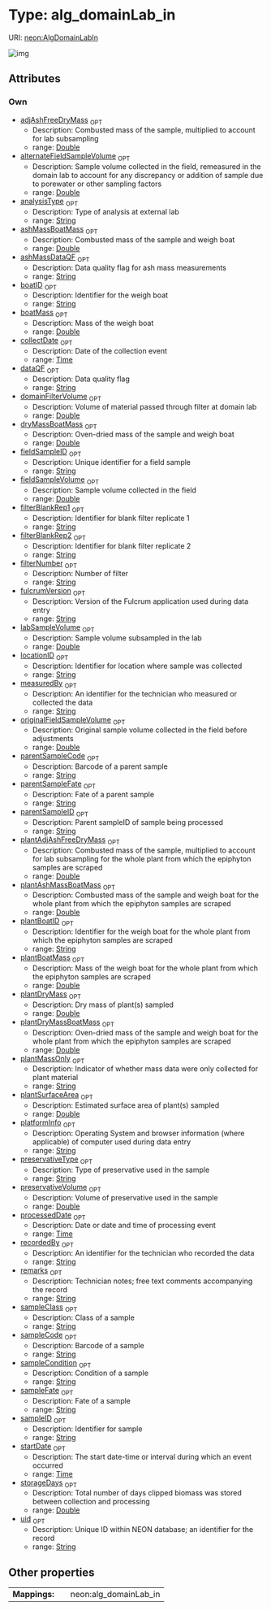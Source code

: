 
# Type: alg_domainLab_in




URI: [neon:AlgDomainLabIn](https://data.neonscience.org/AlgDomainLabIn)


![img](http://yuml.me/diagram/nofunky;dir:TB/class/[AlgDomainLabIn&#124;uid:string%20%3F;remarks:string%20%3F;measuredBy:string%20%3F;recordedBy:string%20%3F;sampleID:string%20%3F;collectDate:time%20%3F;processedDate:time%20%3F;startDate:time%20%3F;boatID:string%20%3F;boatMass:double%20%3F;dryMassBoatMass:double%20%3F;ashMassBoatMass:double%20%3F;locationID:string%20%3F;storageDays:double%20%3F;adjAshFreeDryMass:double%20%3F;parentSampleID:string%20%3F;sampleFate:string%20%3F;sampleCode:string%20%3F;dataQF:string%20%3F;fieldSampleVolume:double%20%3F;alternateFieldSampleVolume:double%20%3F;parentSampleFate:string%20%3F;parentSampleCode:string%20%3F;sampleClass:string%20%3F;labSampleVolume:double%20%3F;domainFilterVolume:double%20%3F;filterNumber:string%20%3F;preservativeType:string%20%3F;preservativeVolume:double%20%3F;sampleCondition:string%20%3F;plantDryMass:double%20%3F;plantSurfaceArea:double%20%3F;fieldSampleID:string%20%3F;fulcrumVersion:string%20%3F;platformInfo:string%20%3F;analysisType:string%20%3F;originalFieldSampleVolume:double%20%3F;plantAdjAshFreeDryMass:double%20%3F;plantAshMassBoatMass:double%20%3F;plantBoatID:string%20%3F;plantBoatMass:double%20%3F;plantDryMassBoatMass:double%20%3F;filterBlankRep1:string%20%3F;filterBlankRep2:string%20%3F;plantMassOnly:string%20%3F;ashMassDataQF:string%20%3F])

## Attributes


### Own

 * [adjAshFreeDryMass](adjAshFreeDryMass.md)  <sub>OPT</sub>
    * Description: Combusted mass of the sample, multiplied to account for lab subsampling
    * range: [Double](types/Double.md)
 * [alternateFieldSampleVolume](alternateFieldSampleVolume.md)  <sub>OPT</sub>
    * Description: Sample volume collected in the field, remeasured in the domain lab to account for any discrepancy or addition of sample due to porewater or other sampling factors
    * range: [Double](types/Double.md)
 * [analysisType](analysisType.md)  <sub>OPT</sub>
    * Description: Type of analysis at external lab
    * range: [String](types/String.md)
 * [ashMassBoatMass](ashMassBoatMass.md)  <sub>OPT</sub>
    * Description: Combusted mass of the sample and weigh boat
    * range: [Double](types/Double.md)
 * [ashMassDataQF](ashMassDataQF.md)  <sub>OPT</sub>
    * Description: Data quality flag for ash mass measurements
    * range: [String](types/String.md)
 * [boatID](boatID.md)  <sub>OPT</sub>
    * Description: Identifier for the weigh boat
    * range: [String](types/String.md)
 * [boatMass](boatMass.md)  <sub>OPT</sub>
    * Description: Mass of the weigh boat
    * range: [Double](types/Double.md)
 * [collectDate](collectDate.md)  <sub>OPT</sub>
    * Description: Date of the collection event
    * range: [Time](types/Time.md)
 * [dataQF](dataQF.md)  <sub>OPT</sub>
    * Description: Data quality flag
    * range: [String](types/String.md)
 * [domainFilterVolume](domainFilterVolume.md)  <sub>OPT</sub>
    * Description: Volume of material passed through filter at domain lab
    * range: [Double](types/Double.md)
 * [dryMassBoatMass](dryMassBoatMass.md)  <sub>OPT</sub>
    * Description: Oven-dried mass of the sample and weigh boat
    * range: [Double](types/Double.md)
 * [fieldSampleID](fieldSampleID.md)  <sub>OPT</sub>
    * Description: Unique identifier for a field sample
    * range: [String](types/String.md)
 * [fieldSampleVolume](fieldSampleVolume.md)  <sub>OPT</sub>
    * Description: Sample volume collected in the field
    * range: [Double](types/Double.md)
 * [filterBlankRep1](filterBlankRep1.md)  <sub>OPT</sub>
    * Description: Identifier for blank filter replicate 1
    * range: [String](types/String.md)
 * [filterBlankRep2](filterBlankRep2.md)  <sub>OPT</sub>
    * Description: Identifier for blank filter replicate 2
    * range: [String](types/String.md)
 * [filterNumber](filterNumber.md)  <sub>OPT</sub>
    * Description: Number of filter
    * range: [String](types/String.md)
 * [fulcrumVersion](fulcrumVersion.md)  <sub>OPT</sub>
    * Description: Version of the Fulcrum application used during data entry
    * range: [String](types/String.md)
 * [labSampleVolume](labSampleVolume.md)  <sub>OPT</sub>
    * Description: Sample volume subsampled in the lab
    * range: [Double](types/Double.md)
 * [locationID](locationID.md)  <sub>OPT</sub>
    * Description: Identifier for location where sample was collected
    * range: [String](types/String.md)
 * [measuredBy](measuredBy.md)  <sub>OPT</sub>
    * Description: An identifier for the technician who measured or collected the data
    * range: [String](types/String.md)
 * [originalFieldSampleVolume](originalFieldSampleVolume.md)  <sub>OPT</sub>
    * Description: Original sample volume collected in the field before adjustments
    * range: [Double](types/Double.md)
 * [parentSampleCode](parentSampleCode.md)  <sub>OPT</sub>
    * Description: Barcode of a parent sample
    * range: [String](types/String.md)
 * [parentSampleFate](parentSampleFate.md)  <sub>OPT</sub>
    * Description: Fate of a parent sample
    * range: [String](types/String.md)
 * [parentSampleID](parentSampleID.md)  <sub>OPT</sub>
    * Description: Parent sampleID of sample being processed
    * range: [String](types/String.md)
 * [plantAdjAshFreeDryMass](plantAdjAshFreeDryMass.md)  <sub>OPT</sub>
    * Description: Combusted mass of the sample, multiplied to account for lab subsampling for the whole plant from which the epiphyton samples are scraped
    * range: [Double](types/Double.md)
 * [plantAshMassBoatMass](plantAshMassBoatMass.md)  <sub>OPT</sub>
    * Description: Combusted mass of the sample and weigh boat for the whole plant from which the epiphyton samples are scraped
    * range: [Double](types/Double.md)
 * [plantBoatID](plantBoatID.md)  <sub>OPT</sub>
    * Description: Identifier for the weigh boat for the whole plant from which the epiphyton samples are scraped
    * range: [String](types/String.md)
 * [plantBoatMass](plantBoatMass.md)  <sub>OPT</sub>
    * Description: Mass of the weigh boat for the whole plant from which the epiphyton samples are scraped
    * range: [Double](types/Double.md)
 * [plantDryMass](plantDryMass.md)  <sub>OPT</sub>
    * Description: Dry mass of plant(s) sampled
    * range: [Double](types/Double.md)
 * [plantDryMassBoatMass](plantDryMassBoatMass.md)  <sub>OPT</sub>
    * Description: Oven-dried mass of the sample and weigh boat for the whole plant from which the epiphyton samples are scraped
    * range: [Double](types/Double.md)
 * [plantMassOnly](plantMassOnly.md)  <sub>OPT</sub>
    * Description: Indicator of whether mass data were only collected for plant material
    * range: [String](types/String.md)
 * [plantSurfaceArea](plantSurfaceArea.md)  <sub>OPT</sub>
    * Description: Estimated surface area of plant(s) sampled
    * range: [Double](types/Double.md)
 * [platformInfo](platformInfo.md)  <sub>OPT</sub>
    * Description: Operating System and browser information (where applicable) of computer used during data entry
    * range: [String](types/String.md)
 * [preservativeType](preservativeType.md)  <sub>OPT</sub>
    * Description: Type of preservative used in the sample
    * range: [String](types/String.md)
 * [preservativeVolume](preservativeVolume.md)  <sub>OPT</sub>
    * Description: Volume of preservative used in the sample
    * range: [Double](types/Double.md)
 * [processedDate](processedDate.md)  <sub>OPT</sub>
    * Description: Date or date and time of processing event
    * range: [Time](types/Time.md)
 * [recordedBy](recordedBy.md)  <sub>OPT</sub>
    * Description: An identifier for the technician who recorded the data
    * range: [String](types/String.md)
 * [remarks](remarks.md)  <sub>OPT</sub>
    * Description: Technician notes; free text comments accompanying the record
    * range: [String](types/String.md)
 * [sampleClass](sampleClass.md)  <sub>OPT</sub>
    * Description: Class of a sample
    * range: [String](types/String.md)
 * [sampleCode](sampleCode.md)  <sub>OPT</sub>
    * Description: Barcode of a sample
    * range: [String](types/String.md)
 * [sampleCondition](sampleCondition.md)  <sub>OPT</sub>
    * Description: Condition of a sample
    * range: [String](types/String.md)
 * [sampleFate](sampleFate.md)  <sub>OPT</sub>
    * Description: Fate of a sample
    * range: [String](types/String.md)
 * [sampleID](sampleID.md)  <sub>OPT</sub>
    * Description: Identifier for sample
    * range: [String](types/String.md)
 * [startDate](startDate.md)  <sub>OPT</sub>
    * Description: The start date-time or interval during which an event occurred
    * range: [Time](types/Time.md)
 * [storageDays](storageDays.md)  <sub>OPT</sub>
    * Description: Total number of days clipped biomass was stored between collection and processing
    * range: [Double](types/Double.md)
 * [uid](uid.md)  <sub>OPT</sub>
    * Description: Unique ID within NEON database; an identifier for the record
    * range: [String](types/String.md)

## Other properties

|  |  |  |
| --- | --- | --- |
| **Mappings:** | | neon:alg_domainLab_in |

